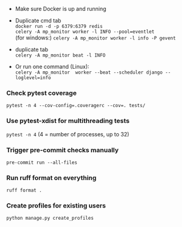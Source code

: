 - Make sure Docker is up and running
- Duplicate cmd tab  
  `docker run -d -p 6379:6379 redis`  
  `celery -A mp_monitor worker -l INFO --pool=eventlet`  
  (for windows:) `celery -A mp_monitor worker -l info -P gevent`
- duplicate tab  
  `celery -A mp_monitor beat -l INFO`

- Or run one command (Linux):  
  `celery -A mp_monitor  worker --beat --scheduler django --loglevel=info`

### Check pytest coverage

`pytest -n 4 --cov-config=.coveragerc --cov=. tests/`

### Use pytest-xdist for multithreading tests

`pytest -n 4` (4 = number of processes, up to 32)

### Trigger pre-commit checks manually

`pre-commit run --all-files`

### Run ruff format on everything

`ruff format .`

### Create profiles for existing users

`python manage.py create_profiles`
